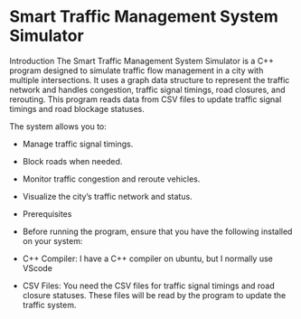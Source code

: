 # Smart Traffic Management System Simulator
Introduction
The Smart Traffic Management System Simulator is a C++ program designed to simulate traffic flow management in a city with multiple intersections. It uses a graph data structure to represent the traffic network and handles congestion, traffic signal timings, road closures, and rerouting. This program reads data from CSV files to update traffic signal timings and road blockage statuses.

The system allows you to:

- Manage traffic signal timings.
- Block roads when needed.
- Monitor traffic congestion and reroute vehicles.
- Visualize the city’s traffic network and status.
- Prerequisites
- Before running the program, ensure that you have the following installed on your system:

- C++ Compiler: I have a C++ compiler on ubuntu, but I normally use VScode
- CSV Files: You need the CSV files for traffic signal timings and road closure statuses. These files will be read by the program to update the traffic system.
